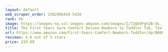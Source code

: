 ```yaml
---
layout: default 
﻿web_scraper_order: 1582906416-5426
rank: #8
image: https://images-na.ssl-images-amazon.com/images/I/71Qk9Fg%2B-UL.jpg
title: The First Years Sure Comfort Deluxe Newborn to Toddler Tub, Teal
url: https://www.amazon.com/First-Years-Comfort-Newborn-Toddler/dp/B000067EH7/ref=zg_mw_baby-products_8?_encoding=UTF8&psc=1&refRID=H8PZBTHGT35TKAKMD83D
reviews: 4.6 out of 5 stars
price: $19.99 
---
```

